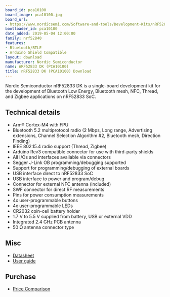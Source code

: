 ```yaml
---
board_id: pca10100
board_image: pca10100.jpg
board_url:
- https://www.nordicsemi.com/Software-and-tools/Development-Kits/nRF52833-DK
bootloader_id: pca10100
date_added: 2019-05-04 12:00:00
family: nrf52840
features:
- Bluetooth/BTLE
- Arduino Shield Compatible
layout: download
manufacturer: Nordic Semiconductor
name: nRF52833 DK (PCA10100)
title: nRF52833 DK (PCA10100) Download
---
```


Nordic Semiconductor nRF52833 DK is a single-board development kit for the development of Bluetooth Low Energy, Bluetooth mesh, NFC, Thread, and Zigbee applications on nRF52833 SoC.

## Technical details

* Arm® Cortex-M4 with FPU
* Bluetooth 5.2 multiprotocol radio (2 Mbps, Long range, Advertising extensions, Channel Selection Algorithm #2, Bluetooth mesh, Direction Finding)
* IEEE 802.15.4 radio support (Thread, Zigbee)
* Arduino Rev3 compatible connector for use with third-party shields
* All I/Os and interfaces available via connectors
* Segger J-Link OB programming/debugging supported
* Support for programming/debugging of external boards
* USB interface direct to nRF52833 SoC
* USB interface to power and program/debug
* Connector for external NFC antenna (included)
* SWF connector for direct RF measurements
* Pins for power consumption measurements
* 4x user-programmable buttons
* 4x user-programmable LEDs
* CR2032 coin-cell battery holder
* 1.7 V to 5.5 V supplied from battery, USB or external VDD
* Integrated 2.4 GHz PCB antenna
* 50 Ω antenna connector type

## Misc

* [Datasheet](https://www.mouser.ch/datasheet/2/297/nRF52833_DK_PB_1.0-1815248.pdf)
* [User guide](https://www.mouser.ch/pdfDocs/Nordic_nRF52833-DK_UG.pdf)

## Purchase

* [Price Comparison](https://www.nordicsemi.com/About-us/BuyOnline?search_token=nRF52833-DK&series_token=nRF52833)

